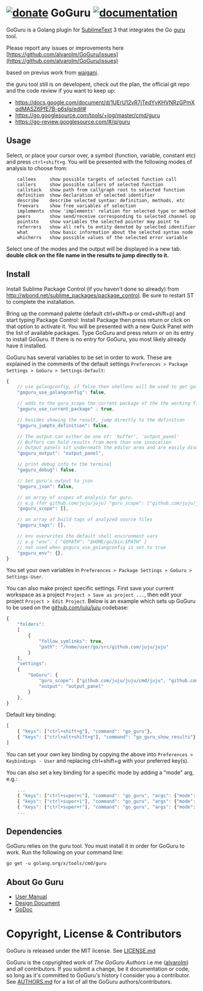[![donate](https://img.shields.io/badge/donate-a%20bus%20ticket%2C%20cup%20of%20coffe%2C%20anything%20you%20can%2C%20thanks!-orange.svg)](https://www.paypal.com/cgi-bin/webscr?cmd=_xclick&business=alvarofleivam%40gmail%2ecom&lc=AL&item_name=Donation%20%5b%20for%20a%20bus%20ticket%2c%20coffe%20anything%20you%20can%20I%27m%20happy%20thanks%20%21%20%3a%29%20%5d&item_number=donation&button_subtype=services&currency_code=USD&bn=PP%2dBuyNowBF%3abtn_buynowCC_LG%2egif%3aNonHosted)
GoGuru [![documentation](https://img.shields.io/badge/info-documentation-blue.svg)](http://alvarolm.github.io/GoGuru/)
=========

GoGuru is a Golang plugin for [SublimeText](http://www.sublimetext.com/) 3 that integrates the Go [guru](https://godoc.org/golang.org/x/tools/cmd/guru) tool.

Please report any issues or improvements here [https://github.com/alvarolm/GoGuru/issues](https://github.com/alvarolm/GoGuru/issues)

based on previus work from [waigani](http://github.com/waigani/GoOracle).

the guru tool still is on developent,
check out the plan, the official git repo and the code review if you want to keep up:
* https://docs.google.com/document/d/1UErU12vR7jTedYvKHVNRzGPmXqdMASZ6PfE7B-p6sIg/edit#
* https://go.googlesource.com/tools/+log/master/cmd/guru
* https://go-review.googlesource.com/#/q/guru


Usage
-----

Select, or place your cursor over, a symbol (function, variable, constant etc) and press `ctrl+shift+g`. You will be presented with the following modes of analysis to choose from:

```
	callees	  	show possible targets of selected function call
	callers	  	show possible callers of selected function
	callstack 	show path from callgraph root to selected function
	definition	show declaration of selected identifier
	describe  	describe selected syntax: definition, methods, etc
	freevars  	show free variables of selection
	implements	show 'implements' relation for selected type or method
	peers     	show send/receive corresponding to selected channel op
	pointsto	show variables the selected pointer may point to
	referrers 	show all refs to entity denoted by selected identifier
	what		show basic information about the selected syntax node
	whicherrs	show possible values of the selected error variable
```

Select one of the modes and the output will be displayed in a new tab.
**double click on the file name in the results to jump directly to it.**

Install
-------

Install Sublime Package Control (if you haven't done so already) from http://wbond.net/sublime_packages/package_control. Be sure to restart ST to complete the installation.

Bring up the command palette (default ctrl+shift+p or cmd+shift+p) and start typing Package Control: Install Package then press return or click on that option to activate it. You will be presented with a new Quick Panel with the list of available packages. Type GoGuru and press return or on its entry to install GoGuru. If there is no entry for GoGuru, you most likely already have it installed.

GoGuru has several variables to be set in order to work. These are explained in the comments of the default settings `Preferences > Package Settings > GoGuru > Settings-Default`:

```javascript
{
	// use golangconfig, if false then shellenv will be used to get golang environment variables
	"goguru_use_golangconfig": false,

	// adds to the guru_scope the current package of the the working file
	"goguru_use_current_package" : true,

	// besides showing the result, jump directly to the definition
	"goguru_jumpto_definition": false,

	// The output can either be one of: 'buffer', 'output_panel'
	// Buffers can hold results from more than one invocation
	// Output panels sit underneath the editor area and are easily dismissed
	"goguru_output": "output_panel",

	// print debug info to the terminal
	"goguru_debug": false,

	// Set guru's output to json
	"goguru_json": false,

	// an array of scopes of analysis for guru.
	// e.g (for github.com/juju/juju) "guru_scope": ["github.com/juju/juju/cmd/juju", "github.com/juju/juju/cmd/jujud"]
	"goguru_scope": [],

	// an array of build tags of analyzed source files
	"goguru_tags": [],

	// env overwrites the default shell environment vars
	// e.g "env": { "GOPATH": "$HOME/go/bin:$PATH" }
	// not used when goguru_use_golangconfig is set to true
	"goguru_env": {},
}
```
You set your own variables in `Preferences > Package Settings > GoGuru > Settings-User`.

You can also make project specific settings. First save your current workspace as a project `Project > Save as project ...`, then edit your project `Project > Edit Project`. Below is an example which sets up GoGuru to be used on the [github.com/juju/juju](https://github.com/juju/juju) codebase:

```javascript
{
    "folders":
    [
        {
            "follow_symlinks": true,
            "path": "/home/user/go/src/github.com/juju/juju"
        }
    ],
    "settings":
    {
        "GoGuru": {
            "guru_scope": ["github.com/juju/juju/cmd/juju", "github.com/juju/juju/cmd/jujud"],
            "output": "output_panel"
        }
    },
}
```

Default key binding:

```javascript
[
    { "keys": ["ctrl+shift+g"], "command": "go_guru"},
    { "keys": ["ctrl+alt+shift+g"], "command": "go_guru_show_results"},
]
```

You can set your own key binding by copying the above into `Preferences > Keybindings - User` and replacing ctrl+shift+g with your preferred key(s).

You can also set a key binding for a specific mode by adding a "mode" arg, e.g.:

```javascript
    ...
    { "keys": ["ctrl+super+c"], "command": "go_guru", "args": {"mode": "callers"} },
    { "keys": ["ctrl+super+i"], "command": "go_guru", "args": {"mode": "implements"} },
    { "keys": ["ctrl+super+r"], "command": "go_guru", "args": {"mode": "referrers"} },
    ...
```


Dependencies
------------
GoGuru relies on the guru tool. You must install it in order for GoGuru to work. Run the following on your command line:

`go get -u golang.org/x/tools/cmd/guru`


About Go Guru
---------------

- [User Manual](https://docs.google.com/document/d/1SLk36YRjjMgKqe490mSRzOPYEDe0Y_WQNRv-EiFYUyw/view#)
- [Design Document](https://docs.google.com/a/canonical.com/document/d/1WmMHBUjQiuy15JfEnT8YBROQmEv-7K6bV-Y_K53oi5Y/edit#heading=h.m6dk5m56ri4e)
- [GoDoc](https://godoc.org/golang.org/x/tools/cmd/oracle)


Copyright, License & Contributors
=================================

GoGuru is released under the MIT license. See [LICENSE.md](LICENSE.md)

GoGuru is the copyrighted work of *The GoGuru Authors* i.e me ([alvarolm](https://github.com/alvarolm/GoGuru)) and *all* contributors. If you submit a change, be it documentation or code, so long as it's committed to GoGuru's history I consider you a contributor. See [AUTHORS.md](AUTHORS.md) for a list of all the GoGuru authors/contributors.

